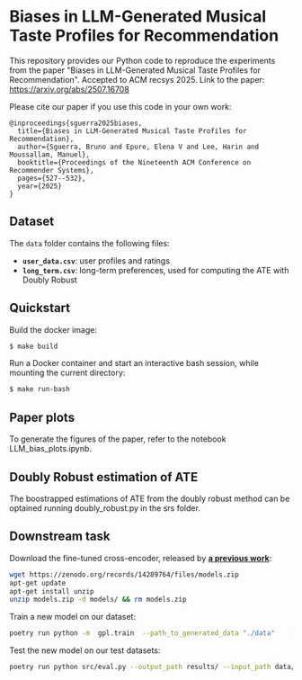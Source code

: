# Biases in LLM-Generated Musical Taste Profiles for Recommendation

This repository provides our Python code to reproduce the experiments from the paper "Biases in LLM-Generated Musical Taste Profiles for Recommendation". Accepted to ACM recsys 2025. Link to the paper: https://arxiv.org/abs/2507.16708

Please cite our paper if you use this code in your own work:
```
@inproceedings{sguerra2025biases,
  title={Biases in LLM-Generated Musical Taste Profiles for Recommendation},
  author={Sguerra, Bruno and Epure, Elena V and Lee, Harin and Moussallam, Manuel},
  booktitle={Proceedings of the Nineteenth ACM Conference on Recommender Systems},
  pages={527--532},
  year={2025}
}
```
## Dataset
The `data` folder contains the following files:  
- **`user_data.csv`**: user profiles and ratings  
- **`long_term.csv`**: long-term preferences, used for computing the ATE with Doubly Robust  

## Quickstart

Build the docker image:

```sh
$ make build
```

Run a Docker container and start an interactive bash session, while mounting the current directory:
```sh
$ make run-bash
```

## Paper plots

To generate the figures of the paper, refer to the notebook LLM_bias_plots.ipynb.

## Doubly Robust estimation of ATE

The boostrapped estimations of ATE from the doubly robust method can be optained running doubly_robust.py in the srs folder.

## Downstream task

Download the fine-tuned cross-encoder, released by [**a previous work**](https://arxiv.org/abs/2411.05649):

```bash
wget https://zenodo.org/records/14289764/files/models.zip
apt-get update
apt-get install unzip
unzip models.zip -d models/ && rm models.zip
```

Train a new model on our dataset:
```bash
poetry run python -m  gpl.train  --path_to_generated_data "./data"    --base_ckpt "msmarco-bert-base-dot-v5"     --gpl_score_function "cos_sim"     --batch_size_gpl 10   --gpl_steps 10000   --output_dir "models/NL_profiles"   --cross_encoder "./models/cross-encoder-musiccaps-ms-marco-MiniLM-L-6-v2/"  --max_seq_length 512
```

Test the new model on our test datasets:
```bash
poetry run python src/eval.py --output_path results/ --input_path data/test/ --our_model_path models/NL_profiles/
```
